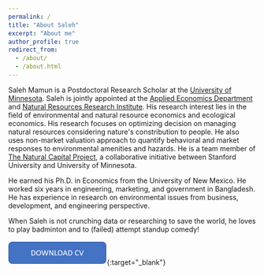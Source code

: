 ```yaml
---
permalink: /
title: "About Saleh"
excerpt: "About me"
author_profile: true
redirect_from: 
  - /about/
  - /about.html
---
```

Saleh Mamun is a Postdoctoral Research Scholar at the [University of Minnesota](https://www.google.com/url?q=https%3A%2F%2Ftwin-cities.umn.edu%2F&sa=D&sntz=1&usg=AOvVaw1Zzeo-2Lkyg3CWctRgN_j9). Saleh is jointly appointed at the [Applied Economics Department](https://www.google.com/url?q=https%3A%2F%2Fapec.umn.edu%2F&sa=D&sntz=1&usg=AOvVaw0trahihN9KodNTCWYd3OrI) and [Natural Resources Research Institute](https://www.google.com/url?q=https%3A%2F%2Fwww.nrri.umn.edu%2F&sa=D&sntz=1&usg=AOvVaw0p2K4Hr57L2ICE-bu5z-lg). His research interest lies in the field of environmental and natural resource economics and ecological economics. His research focuses on optimizing decision on managing natural resources considering nature's constribution to people. He also uses non-market valuation approach to quantify behavioral and market responses to environmental amenities and hazards. He is a team member of [The Natural Capital Project](https://www.google.com/url?q=https%3A%2F%2Fnaturalcapitalproject.stanford.edu%2F&sa=D&sntz=1&usg=AOvVaw1YnH3YxgbRcR_KmKh3EG-t), a collaborative initiative between Stanford University and University of Minnesota.

He earned his Ph.D. in Economics from the University of New Mexico. He worked six years in engineering, marketing, and government in Bangladesh. He has experience in research on environmental issues from business, development, and engineering perspective.

When Saleh is not crunching data or researching to save the world, he loves to play badminton and to (failed) attempt standup comedy!

[![](/images/download_cv.png)](/files/Saleh_CV.pdf){:target="_blank"}


